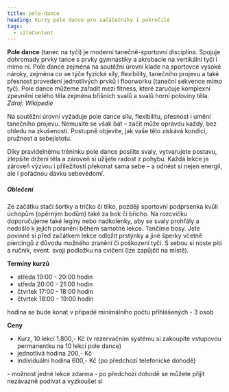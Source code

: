```yaml
---
title: pole-dance
heading: Kurzy pole dance pro začátečníky i pokročilé
tags:
  - siteContent
---
```

**Pole dance** (tanec na tyči) je moderní tanečně-sportovní disciplína. Spojuje dohromady prvky tance s prvky gymnastiky a akrobacie na vertikální tyči i mimo ni. Pole dance zejména na soutěžní úrovni klade na sportovce vysoké nároky, zejména co se týče fyzické síly, flexibility, tanečního projevu a také přesnost provedení jednotlivých prvků i floorworku (taneční sekvence mimo tyč).
Pole dance můžeme zařadit mezi fitness, které zaručuje komplexní zpevnění celého těla zejména břišních svalů a svalů horní poloviny těla.
*Zdroj: Wikipedie*

Na soutěžní úrovni vyžaduje pole dance sílu, flexibilitu, přesnost i umění tanečního projevu. Nemusíte se však bát – začít může opravdu každý, bez ohledu na zkušenosti. Postupně objevíte, jak vaše tělo získává kondici, pružnost a sebejistotu.

Díky pravidelnému tréninku pole dance posílíte svaly, vytvarujete postavu, zlepšíte držení těla a zároveň si užijete radost z pohybu. Každá lekce je zároveň výzvou i příležitostí překonat sama sebe – a odnést si nejen energii, ale i pořádnou dávku sebevědomí.

##### **Oblečení**

Ze začátku stačí šortky a tričko či tílko, později sportovní podprsenka kvůli úchopům (opěrným bodům) také za bok či břicho. Na rozcvičku doporučujeme také legíny nebo nadkolenky, aby se svaly prohřály a nedošlo k jejich poranění během samotné lekce. Tančíme bosy. Jste povinné si před začátkem lekce odložit prstýnky a jiné šperky včetně piercingů z důvodu možného zranění či poškození tyčí. S sebou si noste pití a ručník, event. svoji podložku na cvičení (lze zapůjčit na místě).

**Termíny kurzů**

* středa 19:00 - 20:00 hodin
* středa 20:00 - 21:00 hodin
* čtvrtek 17:00 - 18:00 hodin
* čtvrtek 18:00 - 19:00 hodin

hodina se bude konat v případě minimálního počtu přihlášených - 3 osob

**Ceny**

* Kurz, 10 lekcí 1.800,- Kč (v rezervačním systému si zakoupíte vstupovou permanentku na 10 lekcí pole dance)
* jednotlivá hodina 200,- Kč
* individuální hodina 600,- Kč (po předchozí telefonické dohodě)

\- možnost jedné lekce zdarma - po předchozí dohodě se můžete přijít nezávazně podívat a vyzkoušet si
